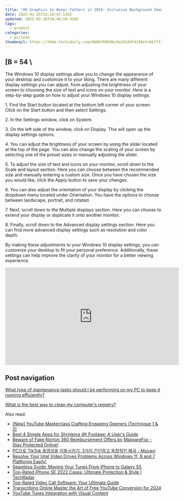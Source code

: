 ```yaml
---
title: "HD Graphics to Honor Fathers in 2019: Exclusive Background Images From YL Computing"
date: 2025-01-25T22:19:47.526Z
updated: 2025-01-26T18:48:58.410Z
tags:
  - product
categories:
  - pcclean
thumbnail: https://thmb.techidaily.com/6606769b9bc0a3d1ddf4196efcbbf3ffe5de655763795273378c61959dacb46a.jpg
---
```


## \[B = 54 \

The Windows 10 display settings allow you to change the appearance of your desktop and customize it to your liking. There are many different display settings you can adjust, from adjusting the brightness of your screen to choosing the size of text and icons on your monitor. Here is a step-by-step guide on how to adjust your Windows 10 display settings. 

1\. Find the Start button located at the bottom left corner of your screen. Click on the Start button and then select Settings.

2\. In the Settings window, click on System.

3\. On the left side of the window, click on Display. This will open up the display settings options. 

4\. You can adjust the brightness of your screen by using the slider located at the top of the page. You can also change the scaling of your screen by selecting one of the preset sizes or manually adjusting the slider.

5\. To adjust the size of text and icons on your monitor, scroll down to the Scale and layout section. Here you can choose between the recommended size and manually entering a custom size. Once you have chosen the size you would like, click the Apply button to save your changes.

6\. You can also adjust the orientation of your display by clicking the dropdown menu located under Orientation. You have the options to choose between landscape, portrait, and rotated.

7\. Next, scroll down to the Multiple displays section. Here you can choose to extend your display or duplicate it onto another monitor.

8\. Finally, scroll down to the Advanced display settings section. Here you can find more advanced display settings such as resolution and color depth. 

By making these adjustments to your Windows 10 display settings, you can customize your desktop to fit your personal preference. Additionally, these settings can help improve the clarity of your monitor for a better viewing experience.

<!-- affiliate ads begin -->
<iframe width="560" height="315" src="https://www.youtube.com/embed/fHWdQw1gRyI?si=ve9wZnPupiooLThG" title="YouTube video player" frameborder="0" allow="accelerometer; autoplay; clipboard-write; encrypted-media; gyroscope; picture-in-picture; web-share" referrerpolicy="strict-origin-when-cross-origin" allowfullscreen></iframe>
<!-- affiliate ads end -->

## Post navigation

[What type of maintenance tasks should I be performing on my PC to keep it running efficiently?](https://tools.techidaily.com/pcclean/products/)

[What is the best way to clean my computer’s registry?](https://tools.techidaily.com/pcclean/products/)

<ins class="adsbygoogle"
     style="display:block"
     data-ad-format="autorelaxed"
     data-ad-client="ca-pub-7571918770474297"
     data-ad-slot="1223367746"></ins>

<ins class="adsbygoogle"
     style="display:block"
     data-ad-client="ca-pub-7571918770474297"
     data-ad-slot="8358498916"
     data-ad-format="auto"
     data-full-width-responsive="true"></ins>

<span class="atpl-alsoreadstyle">Also read:</span>
<div><ul>
<li><a href="https://facebook-video-share.techidaily.com/new-youtube-masterclass-crafting-engaging-openers-technique-1-and-2/"><u>[New] YouTube Masterclass Crafting Engaging Openers (Technique 1 & 2)</u></a></li>
<li><a href="https://discover-fantastic.techidaily.com/best-4-simple-apps-for-shrinking-4k-footage-a-users-guide/"><u>Best 4 Simple Apps for Shrinking 4K Footage: A User's Guide</u></a></li>
<li><a href="https://discover-fantastic.techidaily.com/beware-of-fake-norton-360-reimbursement-offers-by-malwarefox-stay-protected-online/"><u>Beware of Fake Norton 360 Reimbursement Offers by MalwareFox - Stay Protected Online!</u></a></li>
<li><a href="https://some-approaches.techidaily.com/pc-tiktok-3-movavi/"><u>PC으로 TikTok 동영상을 이동시키기: 3가지 간단하고 독창적인 해곡 - Movavi</u></a></li>
<li><a href="https://win-dash.techidaily.com/1722975080777-resolve-your-intel-video-drives-problems-across-windows-11-8-and-7-platforms-easily/"><u>Resolve Your Intel Video Drives Problems Across Windows 11, 8 and 7 Platforms Easily!</u></a></li>
<li><a href="https://discover-fantastic.techidaily.com/seamless-guide-moving-your-tunes-from-iphone-to-galaxy-s5/"><u>Seamless Guide: Moving Your Tunes From iPhone to Galaxy S5</u></a></li>
<li><a href="https://tech-savvy.techidaily.com/top-rated-iphone-se-2022-cases-ultimate-protection-and-style-techradar/"><u>Top-Rated iPhone SE 2022 Cases: Ultimate Protection & Style | TechRadar</u></a></li>
<li><a href="https://discover-fantastic.techidaily.com/top-rated-video-call-software-your-ultimate-guide/"><u>Top-Rated Video Call Software: Your Ultimate Guide</u></a></li>
<li><a href="https://facebook-video-share.techidaily.com/transcribing-online-master-the-art-of-free-youtube-conversion-for-2024/"><u>Transcribing Online Master the Art of Free YouTube Conversion for 2024</u></a></li>
<li><a href="https://fox-glue.techidaily.com/youtube-tunes-integration-with-visual-content/"><u>YouTube Tunes Integration with Visual Content</u></a></li>
</ul></div>

